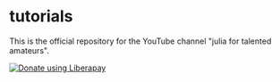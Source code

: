 # tutorials

This is the official repository for the YouTube channel "julia for talented amateurs".

<noscript><a href="https://liberapay.com/julia4ta/donate"><img alt="Donate using Liberapay" src="https://liberapay.com/assets/widgets/donate.svg"></a></noscript>
